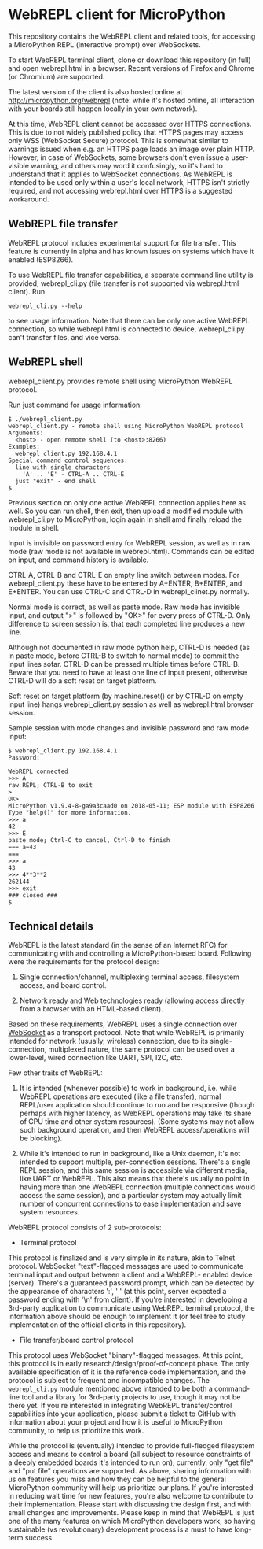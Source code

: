 WebREPL client for MicroPython
==============================

This repository contains the WebREPL client and related tools, for
accessing a MicroPython REPL (interactive prompt) over WebSockets.

To start WebREPL terminal client, clone or download this repository
(in full) and open webrepl.html in a browser. Recent versions of
Firefox and Chrome (or Chromium) are supported.

The latest version of the client is also hosted online at
http://micropython.org/webrepl (note: while it's hosted online,
all interaction with your boards still happen locally in your
own network).

At this time, WebREPL client cannot be accessed over HTTPS connections.
This is due to not widely published policy that HTTPS pages may
access only WSS (WebSocket Secure) protocol. This is somewhat
similar to warnings issued when e.g. an HTTPS page loads an image
over plain HTTP. However, in case of WebSockets, some browsers
don't even issue a user-visible warning, and others may word it
confusingly, so it's hard to understand that it applies to WebSocket
connections. As WebREPL is intended to be used only within a user's
local network, HTTPS isn't strictly required, and not accessing
webrepl.html over HTTPS is a suggested workaround.

WebREPL file transfer
---------------------

WebREPL protocol includes experimental support for file transfer.
This feature is currently in alpha and has known issues on systems
which have it enabled (ESP8266).

To use WebREPL file transfer capabilities, a separate command line
utility is provided, webrepl_cli.py (file transfer is not supported
via webrepl.html client). Run

    webrepl_cli.py --help

to see usage information. Note that there can be only one active
WebREPL connection, so while webrepl.html is connected to device,
webrepl_cli.py can't transfer files, and vice versa.


WebREPL shell
---------------------

webrepl_client.py provides remote shell using MicroPython WebREPL protocol.

Run just command for usage information:

    $ ./webrepl_client.py 
    webrepl_client.py - remote shell using MicroPython WebREPL protocol
    Arguments:
      <host> - open remote shell (to <host>:8266)
    Examples:
      webrepl_client.py 192.168.4.1
    Special command control sequences:
      line with single characters
        'A' .. 'E' - CTRL-A .. CTRL-E
      just "exit" - end shell
    $ 

Previous section on only one active WebREPL connection applies here as well. So you can run shell, then exit, then upload a modified module with webrepl_cli.py to MicroPython, login again in shell amd finally reload the module in shell.


Input is invisible on password entry for WebREPL session, as well as in raw mode (raw mode is not available in webrepl.html). Commands can be edited on input, and command history is available.

CTRL-A, CTRL-B and CTRL-E on empty line switch between modes. For webrepl_client.py these have to be entered by A+ENTER, B+ENTER, and E+ENTER. You can use CTRL-C and CTRL-D in webrepl_clinet.py normally.

Normal mode is correct, as well as paste mode. Raw mode has invisible input, and output ">" is followed by "OK>" for every press of CTRL-D. Only difference to screen session is, that each completed line produces a new line.

Although not documented in raw mode python help, CTRL-D is needed (as in paste mode, before CTRL-B to switch to normal mode) to commit the input lines sofar. CTRL-D can be pressed multiple times before CTRL-B. Beware that you need to have at least one line of input present, otherwise CTRL-D will do a soft reset on target platform. 

Soft reset on target platform (by machine.reset() or by CTRL-D on empty input line) hangs webrepl_client.py session as well as webrepl.html browser session.

Sample session with mode changes and invisible password and raw mode input:

    $ webrepl_client.py 192.168.4.1 
    Password: 
    
    WebREPL connected
    >>> A
    raw REPL; CTRL-B to exit
    >
    OK>
    MicroPython v1.9.4-8-ga9a3caad0 on 2018-05-11; ESP module with ESP8266
    Type "help()" for more information.
    >>> a
    42
    >>> E
    paste mode; Ctrl-C to cancel, Ctrl-D to finish
    === a=43
    === 
    >>> a
    43
    >>> 4**3**2
    262144
    >>> exit
    ### closed ###
    $

Technical details
-----------------

WebREPL is the latest standard (in the sense of an Internet RFC) for
communicating with and controlling a MicroPython-based board. Following
were the requirements for the protocol design:

1. Single connection/channel, multiplexing terminal access, filesystem
access, and board control.

2. Network ready and Web technologies ready (allowing access directly
from a browser with an HTML-based client).

Based on these requirements, WebREPL uses a single connection over
[WebSocket](https://en.wikipedia.org/wiki/WebSocket) as a transport
protocol. Note that while WebREPL is primarily intended for network
(usually, wireless) connection, due to its single-connection,
multiplexed nature, the same protocol can be used over a lower-level,
wired connection like UART, SPI, I2C, etc.

Few other traits of WebREPL:

1. It is intended (whenever possible) to work in background, i.e.
while WebREPL operations are executed (like a file transfer), normal
REPL/user application should continue to run and be responsive
(though perhaps with higher latency, as WebREPL operations may
take its share of CPU time and other system resources). (Some
systems may not allow such background operation, and then WebREPL
access/operations will be blocking).

2. While it's intended to run in background, like a Unix daemon,
it's not intended to support multiple, per-connection sessions.
There's a single REPL session, and this same session is accessible
via different media, like UART or WebREPL. This also means that
there's usually no point in having more than one WebREPL connection
(multiple connections would access the same session), and a
particular system may actually limit number of concurrent
connections to ease implementation and save system resources.

WebREPL protocol consists of 2 sub-protocols:

* Terminal protocol

This protocol is finalized and is very simple in its nature, akin
to Telnet protocol. WebSocket "text"-flagged messages are used to
communicate terminal input and output between a client and a WebREPL-
enabled device (server). There's a guaranteed password prompt, which
can be detected by the appearance of characters ':', ' ' (at this
point, server expected a password ending with '\n' from client).
If you're interested in developing a 3rd-party application to communicate
using WebREPL terminal protocol, the information above should be enough
to implement it (or feel free to study implementation of the official
clients in this repository).

* File transfer/board control protocol

This protocol uses WebSocket "binary"-flagged messages. At this point,
this protocol is in early research/design/proof-of-concept phase. The
only available specification of it is the reference code implementation,
and the protocol is subject to frequent and incompatible changes.
The `webrepl_cli.py` module mentioned above intended to be both a
command-line tool and a library for 3rd-party projects to use, though
it may not be there yet. If you're interested in integrating WebREPL
transfer/control capabilities into your application, please submit
a ticket to GitHub with information about your project and how it is
useful to MicroPython community, to help us prioritize this work.

While the protocol is (eventually) intended to provide full-fledged
filesystem access and means to control a board (all subject to
resource constraints of a deeply embedded boards it's intended to
run on), currently, only "get file" and "put file" operations are
supported. As above, sharing information with us on features you
miss and how they can be helpful to the general MicroPython
community will help us prioritize our plans. If you're interested
in reducing wait time for new features, you're also welcome to
contribute to their implementation. Please start with discussing
the design first, and with small changes and improvements. Please
keep in mind that WebREPL is just one of the many features on which
MicroPython developers work, so having sustainable (vs revolutionary)
development process is a must to have long-term success.
